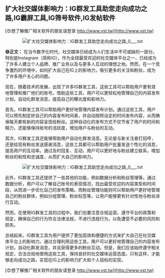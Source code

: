 ## **扩大社交媒体影响力：IG群发工具助您走向成功之路,IG霸屏工具,IG筛号软件,IG发帖软件**

[😍想了解推广相关软件的朋友请登录 http://www.vst.tw](http://www.vst.tw)

 <center><img src="https://vst.tw/MP4/tuiguang/png/4.png" alt="扩大社交媒体影响力：IG群发工具助您走向成功之路_0___.txt"></center>

**😄正文：**
在当今数字化时代，社交媒体已经成为人们生活中不可或缺的一部分。特别是Instagram（简称IG），作为全球最受欢迎的社交媒体平台之一，已经成为了许多人建立个人品牌、推广业务以及与更多人互动的理想之地。然而，在一个竞争激烈的环境中，如何扩大自己在IG上的影响力，吸引更多的关注和粉丝，成为了许多用户关心的问题。

现在，随着技术的发展，出现了许多IG群发工具，这些工具可以帮助用户更有效地管理和推广他们的账号。借助这些工具，用户可以更轻松地管理自己的内容发布计划，自动化群发消息，提高自己的曝光度和影响力。

首先，IG群发工具可以帮助用户更好地管理内容发布计划。通过这些工具，用户可以预先制定好自己的内容发布时间表，并自动按照设定的时间发布内容，从而确保每天都有新的内容呈现给粉丝。这种自动化的发布方式不仅节省了用户的时间和精力，还能够保持账号的活跃度，增加用户与粉丝的互动。

其次，IG群发工具还能够帮助用户自动化群发消息。无论是与新关注者打招呼，还是给现有粉丝发送感谢消息，这些工具都可以帮助用户批量发送个性化的消息，提高用户的互动率。通过及时回复、互动，用户可以更好地与粉丝建立联系，增加粉丝的粘性和忠诚度，从而扩大自己的影响力。

 <center><img src="https://vst.tw/MP4/tuiguang/png/8.png" alt="扩大社交媒体影响力：IG群发工具助您走向成功之路_0___.txt"></center>

此外，IG群发工具还提供了一些其他的功能，例如数据分析和粉丝管理等。通过数据分析，用户可以了解自己账号的表现情况，找出最受欢迎的内容类型和时间段，从而进一步优化自己的发布策略。而粉丝管理功能则可以帮助用户更好地管理自己的粉丝群体，例如分组管理、粉丝标签等，让用户能够更有针对性地与粉丝进行互动。

然而，在使用IG群发工具的过程中，我们也要注意合规运营。遵守平台的政策和规定，确保自己的行为符合法律法规，不进行违规行为，以免遭受不必要的风险和损失。

总结起来，IG群发工具为用户提供了更加高效和便捷的方式来扩大自己在社交媒体平台上的影响力。通过合理利用这些工具，用户可以更好地管理自己的内容发布计划，自动化群发消息，并且获得更多的粉丝互动。但是，我们应该始终遵守相关规定，合法合规地使用这些工具，保持良好的社交媒体运营态度。只有这样，才能够走向成功之路，实现在IG上的影响力扩大和个人目标的实现。

[😍想了解推广相关软件的朋友请登录 http://www.vst.tw](http://www.vst.tw)



